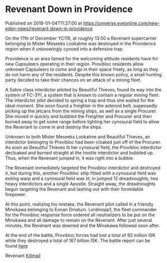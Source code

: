 # Revenant Down in Providence
Published on 2018-01-04T11:27:00 at https://universe.eveonline.com/new-eden-news/revenant-down-in-providence

On the 17th of December YC119, at roughly 13:50 a Revenant supercarrier belonging to Mister Meseeks Lookatme was destroyed in the Providence region when it unknowingly cynoed into a defensive trap.

Providence is an area famed for the welcoming attitude residents have for new Capsuleers operating in their region. Provibloc residents allow unknown Capsuleers to come and go in their space freely, as long as they do not harm any of the residents. Despite this known policy, a small hunting party decided to take their chances on an attack of a mining fleet.

A Sabre class interdictor piloted by Beautiful Thieves, found its way into the system of FC-3YI, a system that is known to contain a regular mining fleet. The interdictor pilot decided to spring a trap and thus she waited for the ideal moment. She soon found a freighter in the asteroid belt, supposedly picking up the jetcans from the mining ships, as well as a single Procurer. She moved in quickly and bubbled the Freighter and Procurer and then burned away to get some range before lighting her cynosural field to allow the Revenant to come in and destroy the ships.

Unknown to both Mister Meseeks Lookatme and Beautiful Thieves, an interdictor belonging to Provibloc had been cloaked just off of the Procurer. As soon as Beautiful Thieves lit her cynosural field, the Provibloc interdictor decloaked and burned straight at the hostile interdictor and bubbled up. Thus, when the Revenant jumped in, it was right into a bubble.  

The Revenant immediately targeted the Provibloc interdictor and destroyed it, but during this, another Provibloc ship fitted with a cynosural field was exiting warp and a cynosural field was lit; in jumped 12 dreadnoughts, two heavy interdictors and a single Apostle. Straight away, the dreadnoughts begun targeting the Revenant and lashing out with their formidable firepower.

At this point, realizing his mistake, the Revenant pilot called in a friendly Minokawa belonging to Eonan Dmalum. Lordmopp1, the fleet commander for the Provibloc response force ordered all neutralizers to be put on the Minokawa and all damage to remain on the Revenant. After just several minutes, the Revenant was downed and the Minokawa followed soon after.

At the end of the battle, Provibloc forces had lost a total of 92 million ISK while they destroyed a total of 167 billion ISK. The battle report can be found [here](https://zkillboard.com/related/30003718/201712171300/o/%7B%22A%22%3A%5B%22154104258%5C%2F%22%5D%2C%22B%22%3A%5B%5D%7D/)

Revenant [Killmail](https://zkillboard.com/kill/66665021/)
